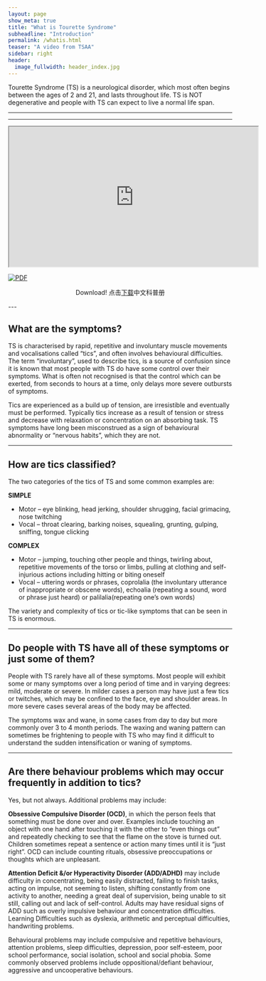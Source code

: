 ```yaml
---
layout: page
show_meta: true
title: "What is Tourette Syndrome"
subheadline: "Introduction"
permalink: /whatis.html
teaser: "A video from TSAA"
sidebar: right
header:
  image_fullwidth: header_index.jpg
---
```


Tourette Syndrome (TS) is a neurological disorder, which most often begins between the ages of 2 and 21, and lasts throughout life. TS is NOT degenerative and people with TS can expect to live a normal life span.

----

---
<iframe width='560' height='315' src='https://www.youtube.com/embed/k0G3T4QNqy0?rel=0' allow='autoplay; encrypted-media' allowfullscreen></iframe>
<p></p><p></p>
<a href="http://www.tourette.org/media/whatisTSChinese102516aa.pdf"><img src="{{ site.urlimg }}whatis-cn.png" alt="PDF"></a>
<p align="center">Download! 点击<a href="http://www.tourette.org/media/whatisTSChinese102516aa.pdf">下载</a>中文科普册</p>
---


## What are the symptoms?

TS is characterised by rapid, repetitive and involuntary muscle movements and vocalisations called “tics”, and often involves behavioural difficulties. The term “involuntary”, used to describe tics, is a source of confusion since it is known that most people with TS do have some control over their symptoms. What is often not recognised is that the control which can be exerted, from seconds to hours at a time, only delays more severe outbursts of symptoms.

Tics are experienced as a build up of tension, are irresistible and eventually must be performed. Typically tics increase as a result of tension or stress and decrease with relaxation or concentration on an absorbing task. TS symptoms have long been misconstrued as a sign of behavioural abnormality or “nervous habits”, which they are not.

-----

## How are tics classified?

The two categories of the tics of TS and some common examples are:

**SIMPLE**

- Motor – eye blinking, head jerking, shoulder shrugging, facial grimacing, nose twitching
- Vocal – throat clearing, barking noises, squealing, grunting, gulping, sniffing, tongue clicking

**COMPLEX**

- Motor – jumping, touching other people and things, twirling about, repetitive movements of the torso or limbs, pulling at clothing and self-injurious actions including hitting or biting oneself
- Vocal – uttering words or phrases, coprolalia (the involuntary utterance of inappropriate or obscene words), echoalia (repeating a sound, word or phrase just heard) or palilalia(repeating one’s own words)

The variety and complexity of tics or tic-like symptoms that can be seen in TS is enormous.

------

## Do people with TS have all of these symptoms or just some of them?

People with TS rarely have all of these symptoms. Most people will exhibit some or many symptoms over a long period of time and in varying degrees: mild, moderate or severe. In milder cases a person may have just a few tics or twitches, which may be confined to the face, eye and shoulder areas. In more severe cases several areas of the body may be affected.

The symptoms wax and wane, in some cases from day to day but more commonly over 3 to 4 month periods. The waxing and waning pattern can sometimes be frightening to people with TS who may find it difficult to understand the sudden intensification or waning of symptoms.

------

## Are there behaviour problems which may occur frequently in addition to tics?

Yes, but not always. Additional problems may include:

**Obsessive Compulsive Disorder (OCD)**, in which the person feels that something must be done over and over. Examples include touching an object with one hand after touching it with the other to “even things out” and repeatedly checking to see that the flame on the stove is turned out. Children sometimes repeat a sentence or action many times until it is “just right”. OCD can include counting rituals, obsessive preoccupations or thoughts which are unpleasant.

**Attention Deficit &/or Hyperactivity Disorder (ADD/ADHD)** may include difficulty in concentrating, being easily distracted, failing to finish tasks, acting on impulse, not seeming to listen, shifting constantly from one activity to another, needing a great deal of supervision, being unable to sit still, calling out and lack of self-control. Adults may have residual signs of ADD such as overly impulsive behaviour and concentration difficulties. Learning Difficulties such as dyslexia, arithmetic and perceptual difficulties, handwriting problems.

Behavioural problems may include compulsive and repetitive behaviours, attention problems, sleep difficulties, depression, poor self-esteem, poor school performance, social isolation, school and social phobia. Some commonly observed problems include oppositional/defiant behaviour, aggressive and uncooperative behaviours.
